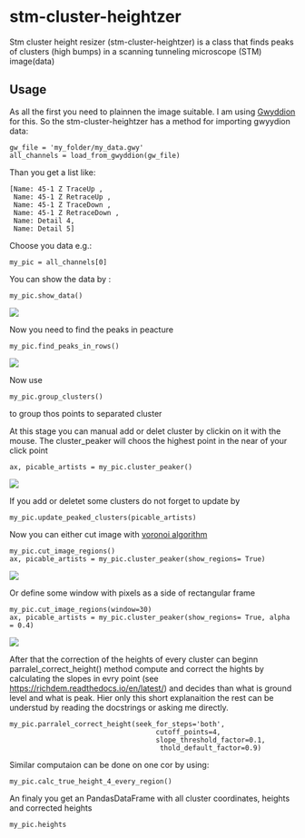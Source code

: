 # stm-cluster-heightzer
Stm cluster height resizer (stm-cluster-heightzer) is a class that finds peaks of clusters (high bumps) in a scanning tunneling microscope (STM) image(data)
## Usage
As all the first you need to plainnen the image suitable. I am using  <a href="http://gwyddion.net/">Gwyddion</a>  for this. So the stm-cluster-heightzer has a method for importing gwyydion data:

```
gw_file = 'my_folder/my_data.gwy'
all_channels = load_from_gwyddion(gw_file)
```
Than you get a list like:

```
[Name: 45-1 Z TraceUp ,
 Name: 45-1 Z RetraceUp ,
 Name: 45-1 Z TraceDown ,
 Name: 45-1 Z RetraceDown ,
 Name: Detail 4,
 Name: Detail 5]
```
Choose you data e.g.:

```
my_pic = all_channels[0]
```
You can show the data by :

```
my_pic.show_data()
```

![](example/pictures/stm-data.png)

Now you need to find the peaks in peacture

```
my_pic.find_peaks_in_rows()
```

![](example/pictures/finde-peaks_in_rows.png)

Now use 
```
my_pic.group_clusters()
```
to group thos points to separated cluster

At this stage you can manual add or delet cluster by clickin on it with the mouse. The cluster_peaker will choos the highest point in the near of your click point

```
ax, picable_artists = my_pic.cluster_peaker()
```
![](example/pictures/cluster_peaker.png)

If you add or deletet some clusters do not forget to update by 

```
my_pic.update_peaked_clusters(picable_artists)
```
Now you can either cut image with <a href="https://en.wikipedia.org/wiki/Voronoi_diagram"> voronoi algorithm</a> 

``` 
my_pic.cut_image_regions()
ax, picable_artists = my_pic.cluster_peaker(show_regions= True)
```
![](example/pictures/voronoi.png)

Or define some window with pixels as a side of rectangular frame

```
my_pic.cut_image_regions(window=30)
ax, picable_artists = my_pic.cluster_peaker(show_regions= True, alpha = 0.4)
```
![](example/pictures/windows.png)

After that the correction of the heights of every cluster can beginn parralel_correct_height() method compute and correct the hights by calculating the slopes in evry point (see https://richdem.readthedocs.io/en/latest/) and decides than what is ground level and what is peak. Hier only this short explanaition the rest can be understud by reading the docstrings or asking me directly.

```
my_pic.parralel_correct_height(seek_for_steps='both',
                                    cutoff_points=4, 
                                    slope_threshold_factor=0.1,
                                     thold_default_factor=0.9)
```
Similar computaion can be done on one cor by using:

```
my_pic.calc_true_height_4_every_region()
```
An finaly you get an PandasDataFrame with all cluster coordinates, heights and corrected heights
```
my_pic.heights
```
